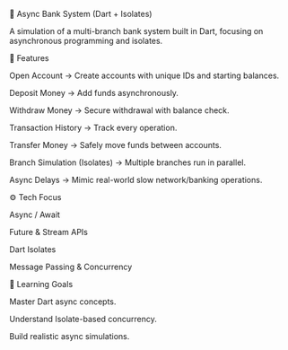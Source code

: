 🏦 Async Bank System (Dart + Isolates)

A simulation of a multi-branch bank system built in Dart, focusing on asynchronous programming and isolates.

🚀 Features

Open Account → Create accounts with unique IDs and starting balances.

Deposit Money → Add funds asynchronously.

Withdraw Money → Secure withdrawal with balance check.

Transaction History → Track every operation.

Transfer Money → Safely move funds between accounts.

Branch Simulation (Isolates) → Multiple branches run in parallel.

Async Delays → Mimic real-world slow network/banking operations.


⚙️ Tech Focus

Async / Await

Future & Stream APIs

Dart Isolates

Message Passing & Concurrency

🧠 Learning Goals

Master Dart async concepts.

Understand Isolate-based concurrency.

Build realistic async simulations.
